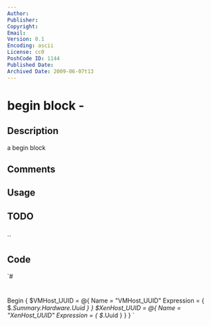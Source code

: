 ```yaml
---
Author: 
Publisher: 
Copyright: 
Email: 
Version: 0.1
Encoding: ascii
License: cc0
PoshCode ID: 1144
Published Date: 
Archived Date: 2009-06-07t13
---
```


# begin block - 

## Description

a begin block

## Comments



## Usage



## TODO



## 

``

## Code

`#
 #
 Begin { 
 	$VMHost_UUID = @{ 
         Name = "VMHost_UUID" 
         Expression = { $_.Summary.Hardware.Uuid } 
     }
 	$XenHost_UUID = @{
 		Name = "XenHost_UUID"
 		Expression = { $_.Uuid }
 	} 
 }
`

